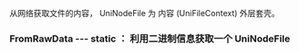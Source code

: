
从网络获取文件的内容， UniNodeFile 为 内容 (UniFileContext)  外层套壳。

### FromRawData --- static ： 利用二进制信息获取一个 UniNodeFile
